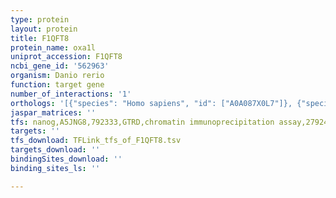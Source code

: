 ```yaml
---
type: protein
layout: protein
title: F1QFT8
protein_name: oxa1l
uniprot_accession: F1QFT8
ncbi_gene_id: '562963'
organism: Danio rerio
function: target gene
number_of_interactions: '1'
orthologs: '[{"species": "Homo sapiens", "id": ["A0A087X0L7"]}, {"species": "Mus musculus", "id": ["<a href=\"/protein/q8bga9\">Q8BGA9</a>"]}, {"species": "Rattus norvegicus", "id": ["D3ZRH1"]}, {"species": "Drosophila melanogaster", "id": ["<a href=\"/protein/q9y171\">Q9Y171</a>"]}, {"species": "Saccharomyces cerevisiae", "id": ["<a href=\"/protein/p39952\">P39952</a>"]}]'
jaspar_matrices: ''
tfs: nanog,A5JNG8,792333,GTRD,chromatin immunoprecipitation assay,27924024%5Buid%5D,No
targets: ''
tfs_download: TFLink_tfs_of_F1QFT8.tsv
targets_download: ''
bindingSites_download: ''
binding_sites_ls: ''

---
```

